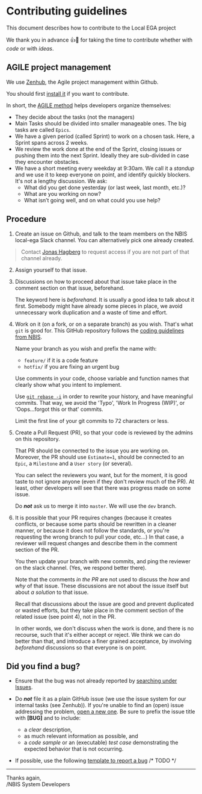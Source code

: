 # Contributing guidelines

This document describes how to contribute to the Local EGA project

We thank you in advance :+1::tada: for taking the time to contribute whether with _code_ or with _ideas_.

## AGILE project management

We use [Zenhub](https://www.zenhub.com/), the Agile project management within Github.

You should first [install it](https://www.zenhub.com/extension) if you want to contribute.

In short, the [AGILE method](https://www.zenhub.com/blog/how-to-use-github-agile-project-management/) helps developers organize themselves:

* They decide about the tasks (not the managers)
* Main Tasks should be divided into smaller manageable ones. The big
  tasks are called `Epics`.
* We have a given period (called Sprint) to work on a chosen
  task. Here, a Sprint spans across 2 weeks.
* We review the work done at the end of the Sprint, closing issues or
  pushing them into the next Sprint. Ideally they are sub-divided in
  case they encounter obstacles.
* We have a short meeting every weekday at 9:30am. We call it a
  _standup_ and we use it to keep everyone on point, and identify
  quickly blockers. It's not a lengthy discussion. We ask:
    - What did you get done yesterday (or last week, last month, etc.)?
    - What are you working on now?
    - What isn’t going well, and on what could you use help?

## Procedure

1) Create an issue on Github, and talk to the team members on the NBIS
   local-ega Slack channel. You can alternatively pick one already
   created.

>   Contact
>   [Jonas Hagberg](https://nbis.se/about/staff/jonas-hagberg/) to
>   request access if you are not part of that channel already.

2) Assign yourself to that issue.

3) Discussions on how to proceed about that issue take place in the
   comment section on that issue, beforehand.  
   
   The keyword here is _beforehand_. It is usually a good idea to talk
   about it first. Somebody might have already some pieces in place,
   we avoid unnecessary work duplication and a waste of time and
   effort.

4) Work on it (on a fork, or on a separate branch) as you wish. That's
what `git` is good for. This GitHub repository follows
the [coding guidelines from NBIS](/NBISweden/development-guidelines).
   
   Name your branch as you wish and prefix the name with:
   * `feature/` if it is a code feature
   * `hotfix/` if you are fixing an urgent bug

   Use comments in your code, choose variable and function names that
   clearly show what you intent to implement.

   Use [`git rebase -i`](https://git-scm.com/book/en/v2/Git-Tools-Rewriting-History) in
   order to rewrite your history, and have meaningful commits.  That
   way, we avoid the 'Typo', 'Work In Progress (WIP)', or
   'Oops...forgot this or that' commits.

   Limit the first line of your git commits to 72 characters or less.


5) Create a Pull Request (PR), so that your code is reviewed by the
   admins on this repository.  
   
   That PR should be connected to the issue you are working on.
   Moreover, the PR should use `Estimate=1`, should be connected to an
   `Epic`, a `Milestone` and a `User story` (or several).

   You can select the reviewers you want, but for the moment, it is
   good taste to not ignore anyone (even if they don't review much of
   the PR).  At least, other developers will see that there was
   progress made on some issue.

   Do **_not_** ask us to merge it into `master`. We will use the `dev` branch.

6) It is possible that your PR requires changes (because it creates
   conflicts, or because some parts should be rewritten in a cleaner
   manner, or because it does not follow the standards, or you're
   requesting the wrong branch to pull your code, etc...) In that
   case, a reviewer will request changes and describe them in the
   comment section of the PR.

   You then update your branch with new commits, and ping the reviewer
   on the slack channel. (Yes, we respond better there).

   Note that the comments _in the PR_ are not used to discuss the
   _how_ and _why_ of that issue. These discussions are not about the
   issue itself but about _a solution_ to that issue.

   Recall that discussions about the issue are good and prevent
   duplicated or wasted efforts, but they take place in the comment
   section of the related issue (see point 4), not in the PR.

   In other words, we don't discuss when the work is done, and there
   is no recourse, such that it's either accept or reject. We think we
   can do better than that, and introduce a finer grained acceptance,
   by involving _beforehand_ discussions so that everyone is on point.



## Did you find a bug?

* Ensure that the bug was not already reported by [searching under
  Issues](/NBISweden/LocalEGA/issues?utf8=%E2%9C%93&q=is%3Aissue%20label%3Abug%20%5BBUG%5D%20in%3Atitle).

* Do **_not_** file it as a plain GitHub issue (we use the issue
  system for our internal tasks (see Zenhub)).  If you're unable to
  find an (open) issue addressing the problem, [open a new
  one](NBISweden/LocalEGA/issues/new?title=%5BBUG%5D).  Be sure to
  prefix the issue title with **[BUG]** and to include:

  - a _clear_ description,
  - as much relevant information as possible, and 
  - a _code sample_ or an (executable) _test case_ demonstrating the expected behavior that is not occurring.

* If possible, use the following [template to report a bug](todo) /* TODO */



----

Thanks again,  
/NBIS System Developers
